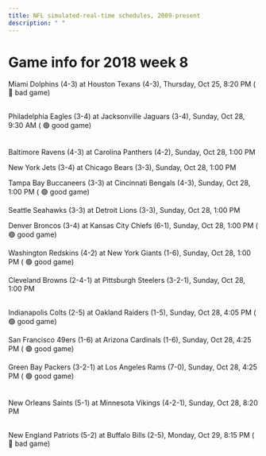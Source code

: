 ```yaml
---
title: NFL simulated-real-time schedules, 2009-present
description: " "
---
```


# Game info for 2018 week 8

Miami Dolphins (4-3) at Houston Texans (4-3), Thursday, Oct 25, 8:20 PM (	:red_circle: bad game)

<br/>Philadelphia Eagles (3-4) at Jacksonville Jaguars (3-4), Sunday, Oct 28, 9:30 AM (	:green_circle: good game)

<br/>Baltimore Ravens (4-3) at Carolina Panthers (4-2), Sunday, Oct 28, 1:00 PM

New York Jets (3-4) at Chicago Bears (3-3), Sunday, Oct 28, 1:00 PM

Tampa Bay Buccaneers (3-3) at Cincinnati Bengals (4-3), Sunday, Oct 28, 1:00 PM (	:green_circle: good game)

Seattle Seahawks (3-3) at Detroit Lions (3-3), Sunday, Oct 28, 1:00 PM

Denver Broncos (3-4) at Kansas City Chiefs (6-1), Sunday, Oct 28, 1:00 PM (	:green_circle: good game)

Washington Redskins (4-2) at New York Giants (1-6), Sunday, Oct 28, 1:00 PM (	:green_circle: good game)

Cleveland Browns (2-4-1) at Pittsburgh Steelers (3-2-1), Sunday, Oct 28, 1:00 PM

<br/>Indianapolis Colts (2-5) at Oakland Raiders (1-5), Sunday, Oct 28, 4:05 PM (	:green_circle: good game)

San Francisco 49ers (1-6) at Arizona Cardinals (1-6), Sunday, Oct 28, 4:25 PM (	:green_circle: good game)

Green Bay Packers (3-2-1) at Los Angeles Rams (7-0), Sunday, Oct 28, 4:25 PM (	:green_circle: good game)

<br/>New Orleans Saints (5-1) at Minnesota Vikings (4-2-1), Sunday, Oct 28, 8:20 PM

<br/>New England Patriots (5-2) at Buffalo Bills (2-5), Monday, Oct 29, 8:15 PM (	:red_circle: bad game)

